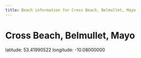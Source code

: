 ```yaml
---
title: Beach information for Cross Beach, Belmullet, Mayo
---
```

# Cross Beach, Belmullet, Mayo 

<div class="location-info">latitude: 53.41990522 longitude: -10.08000000</div>
<div></div>